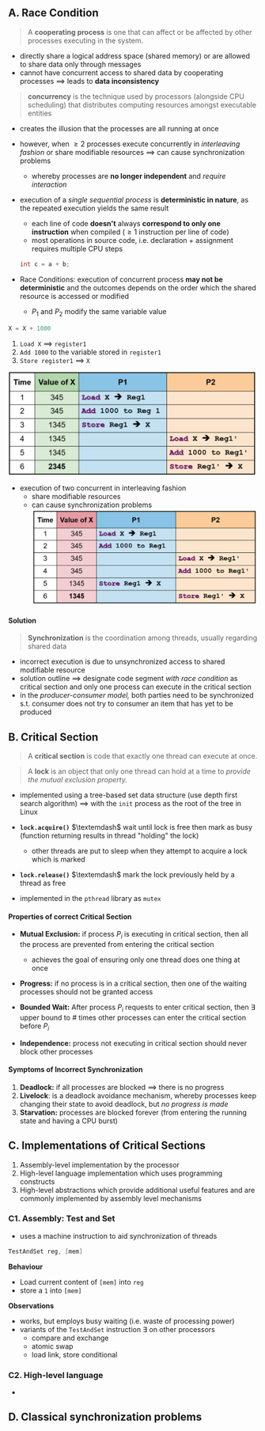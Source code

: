 ## A. Race Condition
> A **cooperating process** is one that can affect or be affected by other processes executing in the system.
- directly share a logical address space (shared memory) or are allowed to share data only through messages
- cannot have concurrent access to shared data by cooperating processes $\implies$ leads to **data inconsistency**

> **concurrency** is the technique used by processors (alongside CPU scheduling) that distributes computing resources amongst executable entities
- creates the illusion that the processes are all running at once

- however, when $\geq 2$ processes execute concurrently in *interleaving fashion* or share modifiable resources $\implies$ can cause synchronization problems
	- whereby processes are **no longer independent** and *require interaction*

- execution of a *single sequential process* is **deterministic in nature**, as the repeated execution yields the same result
	- each line of code **doesn't** always **correspond to only one instruction** when compiled ($\geq 1$ instruction per line of code)
	- most operations in source code, i.e. declaration $+$ assignment requires multiple CPU steps
	```c
	int c = a + b;
	```

- Race Conditions: execution of concurrent process **may not be deterministic** and the outcomes depends on the order which the shared resource is accessed or modified
	- $P_1$ and $P_2$ modify the same variable value

```c
X = X + 1000
```
1. `Load X` $\implies$ `register1`
2. `Add 1000` to the variable stored in `register1`
3. `Store register1` $\implies$ `X`

![sequential-execution](../assets/sequential-execution.png)

- execution of two concurrent in interleaving fashion
	- share modifiable resources
	- can cause synchronization problems
![race-condition](../assets/race-condition.png)
#### Solution
> **Synchronization** is the coordination among threads, usually regarding shared data
- incorrect execution is due to unsynchronized access to shared modifiable resource
- solution outline $\implies$ designate code segment *with race condition* as critical section and only one process can execute in the critical section
- in the *producer-consumer model,* both parties need to be synchronized s.t. consumer does not try to consumer an item that has yet to be produced
## B. Critical Section
> A **critical section** is code that exactly one thread can execute at once.

> A **lock** is an object that only one thread can hold at a time to *provide the mutual exclusion property.*
- implemented using a tree-based set data structure (use depth first search algorithm) $\implies$ with the `init` process as the root of the tree in Linux
- **`lock.acquire()`** $\textemdash$ wait until lock is free then mark as busy (function returning results in thread "holding" the lock)
	- other threads are put to sleep when they attempt to acquire a lock which is marked
- **`lock.release()`** $\textemdash$ mark the lock previously held by a thread as free

- implemented in the `pthread` library as `mutex`
#### Properties of correct Critical Section
- **Mutual Exclusion:** if process $P_i$ is executing in critical section, then all the process are prevented from entering the critical section
	- achieves the goal of ensuring only one thread does one thing at once
	
- **Progress:** if no process is in a critical section, then one of the waiting processes should not be granted access

- **Bounded Wait:** After process $P_i$ requests to enter critical section, then $\exists$ upper bound to \# times other processes can enter the critical section before $P_i$

- **Independence:** process not executing in critical section should never block other processes
#### Symptoms of Incorrect Synchronization
1. **Deadlock:** if all processes are blocked $\implies$ there is no progress
2. **Livelock**: is a deadlock avoidance mechanism, whereby processes keep changing their state to avoid deadlock, but *no progress is made*
3. **Starvation:** processes are blocked forever (from entering the running state and having a CPU burst)
## C. Implementations of Critical Sections
1. Assembly-level implementation by the processor
2. High-level language implementation which uses programming constructs
3. High-level abstractions which provide additional useful features and are commonly implemented by assembly level mechanisms

### C1. Assembly: Test and Set
- uses a machine instruction to aid synchronization of threads
```nasm
TestAndSet reg, [mem]
```
**Behaviour**
- Load current content of `[mem]` into `reg`
- store a `1` into `[mem]`

**Observations**
- works, but employs busy waiting (i.e. waste of processing power)
- variants of the `TestAndSet` instruction $\exists$ on other processors
	- compare and exchange
	- atomic swap
	- load link, store conditional

### C2. High-level language
- 

## D. Classical synchronization problems
